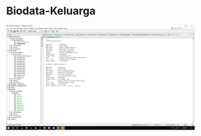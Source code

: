 # Biodata-Keluarga
![alt text](https://github.com/DimasAfifRehardendi/Biodata-Keluarga/blob/master/Screenshot%20(113).png)
